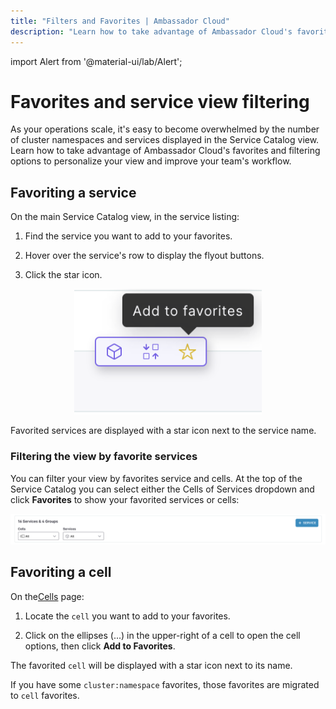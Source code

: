 ```yaml
---
title: "Filters and Favorites | Ambassador Cloud"
description: "Learn how to take advantage of Ambassador Cloud's favorites and filtering options to personalize your view and improve your team's workflow."
---
```


import Alert from '@material-ui/lab/Alert';

# Favorites and service view filtering

As your operations scale, it's easy to become overwhelmed by the number of cluster namespaces and services displayed in the Service Catalog view. Learn how to take advantage of Ambassador Cloud's favorites and filtering options to personalize your view and improve your team's workflow.

## Favoriting a service 

On the main Service Catalog view, in the service listing:

1. Find the service you want to add to your favorites.

2. Hover over the service's row to display the flyout buttons.

3. Click the star icon.

<p align="center">
  <img src="../../images/add-service-to-favorites.png" width="300" alt="Service flyout buttons"/>
</p>

Favorited services are displayed with a star icon next to the service name.

### Filtering the view by favorite services

You can filter your view by favorites service and cells. At the top of the Service Catalog you can select either the Cells of Services dropdown and click **Favorites** to show your favorited services or cells:

<p align="center">
  <img src="../../images/service-groups-favorite-services-filter.png"/>
</p>

## Favoriting a cell

On the[Cells](../cells) page:

1. Locate the `cell` you want to add to your favorites.

2. Click on the ellipses (...) in the upper-right of a cell to open the cell options, then click **Add to Favorites**.

The favorited `cell` will be displayed with a star icon next to its name.

If you have some `cluster:namespace` favorites, those favorites are migrated to `cell` favorites. 


